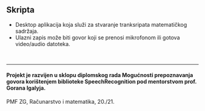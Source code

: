 ## Skripta
- Desktop aplikacija koja služi za stvaranje tranksripata matematičkog sadržaja. 
- Ulazni zapis može biti govor koji se prenosi mikrofonom ili gotova video/audio datoteka. 
<br>

***

#### Projekt je razvijen u sklopu diplomskog rada Mogućnosti prepoznavanja govora korištenjem biblioteke SpeechRecognition pod mentorstvom prof. Gorana Igalyja.
PMF ZG, Računarstvo i matematika, 20./21.
